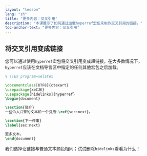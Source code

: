 ```yaml
---
layout: "lesson"
lang: "zh"
title: "更多内容：交叉引用"
description: "本课展示了如何通过加载hyperref宏包来制作交叉引用的链接。"
toc-anchor-text: "更多内容：交叉引用"
---
```


## 将交叉引用变成链接

您可以通过使用`hyperref`宏包将交叉引用变成超链接。在大多数情况下，`hyperref`应该在文档导言区中指定的任何其他宏包之后加载。

```latex
% !TEX program=xelatex

\documentclass[UTF8]{ctexart}
\usepackage{xeCJK}
\usepackage[hidelinks]{hyperref}
\begin{document}

\section{简介}
一些令人兴奋的文本和一个引用~\ref{sec:next}。

\section{下一件事}
\label{sec:next}

更多文本。
\end{document}
```

我们选择让链接与普通文本颜色相同；试试删除`hidelinks`看看为什么！
